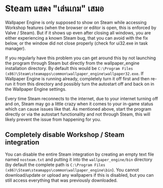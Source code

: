 # Steam แสดง "เล่นเกม" เสมอ
Wallpaper Engine is only supposed to show on Steam while accessing Workshop features (when the browser or editor is open, this is enforced by Valve / Steam). But if it shows up even after closing all windows, you are either experiencing a known Steam bug, that you can avoid with the fix below, or the window did not close properly (check for ui32.exe in task manager).

If you regularly have this problem you can get around this by not launching the program through Steam but directly from the wallpaper_engine installation directory. By default this would be `C:\Program Files (x86)\Steam\steamapps\common\wallpaper_engine\wallpaper32.exe`. If Wallpaper Engine is running already, completely turn it off first and then re-run it from this directory and possibly turn the autostart off and back on in the Wallpaper Engine settings.

Every time Steam reconnects to the internet, due to your internet turning off and on, Steam may go a little crazy when it comes to your in-game status which can cause issues like that. As mentioned above, start the program directly or via the autostart functionality and not through Steam, this will likely prevent the issue from happening for you.

## Completely disable Workshop / Steam integration
You can disable the entire Steam integration by creating an empty text file named `nosteam.txt` and putting it into the `wallpaper_engine/bin` directory (by default the complete path is `C:\Program Files (x86)\Steam\steamapps\common\wallpaper_engine\bin`). You cannot download/update or upload any wallpapers if this is disabled, but you can still access everything that was previously downloaded. 